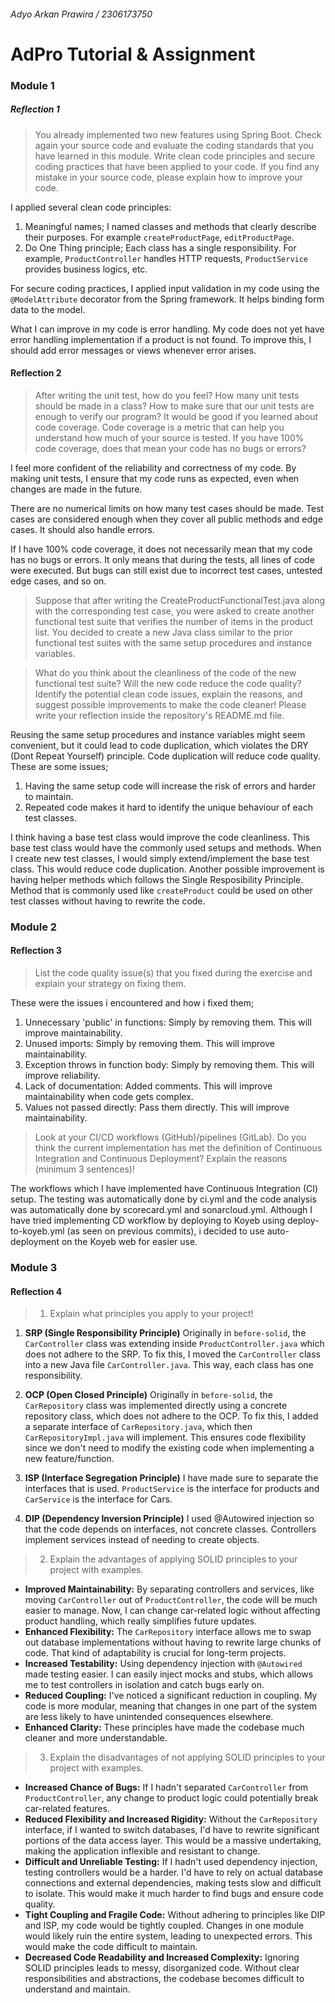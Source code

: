
###### Adyo Arkan Prawira / 2306173750
# AdPro Tutorial & Assignment

### Module 1

#####  Reflection 1
> You already implemented two new features using Spring Boot. Check again your source code and evaluate the coding standards that you have learned in this module. Write clean code principles and secure coding practices that have been applied to your code.  If you find any mistake in your source code, please explain how to improve your code.

I applied several clean code principles:
1.   Meaningful names; I named classes and methods that clearly describe their purposes. For example `createProductPage`, `editProductPage`.
2.  Do One Thing principle; Each class has a single responsibility. For example, `ProductController` handles HTTP requests, `ProductService` provides business logics, etc.

For secure coding practices, I applied input validation in my code using the `@ModelAttribute` decorator from the Spring framework. It helps binding form data to the model.

What I can improve in my code is error handling. My code does not yet have error handling implementation if a product is not found. To improve this, I should add error messages or views whenever error arises.

#### Reflection 2

> After writing the unit test, how do you feel? How many unit tests should be made in a class? How to make sure that our unit tests are enough to verify our program? It would be good if you learned about code coverage. Code coverage is a metric that can help you understand how much of your source is tested. If you have 100% code coverage, does that mean your code has no bugs or errors? 

I feel more confident of the reliability and correctness of my code. By making unit tests, I ensure that my code runs as expected, even when changes are made in the future. 

There are no numerical limits on how many test cases should be made. Test cases are considered enough when they cover all public methods and edge cases. It should also handle errors.

If I have 100% code coverage, it does not necessarily mean that my code has no bugs or errors. It only means that during the tests, all lines of code were executed.  But bugs can still exist due to incorrect test cases, untested edge cases, and so on.

> Suppose that after writing the CreateProductFunctionalTest.java along with the corresponding test case, you were asked to create another functional test suite that verifies the number of items in the product list. You decided to create a new Java class similar to the prior functional test suites with the same setup procedures and instance variables. 

> What do you think about the cleanliness of the code of the new functional test suite? Will the new code reduce the code quality? Identify the potential clean code issues, explain the reasons, and suggest possible improvements to make the code cleaner! Please write your reflection inside the repository's README.md file.

Reusing the same setup procedures and instance variables might seem convenient, but it could lead to code duplication, which violates the DRY (Dont Repeat Yourself) principle. Code duplication will reduce code quality. These are some issues;
1.  Having the same setup code will increase the risk of errors and harder to maintain.
2.  Repeated code makes it hard to identify the unique behaviour of each test classes.

I think having a base test class would improve the code cleanliness. This base test class would have the commonly used setups and methods. When I create new test classes, I would simply extend/implement the base test class. This would reduce code duplication. Another possible improvement is having helper methods which follows the Single Resposibility Principle. Method that is commonly used like `createProduct` could be used on other test classes without having to rewrite the code.

### Module 2

#### Reflection 3

> List the code quality issue(s) that you fixed during the exercise and explain your strategy on fixing them.

These were the issues i encountered and how i fixed them;
1.  Unnecessary 'public' in functions: Simply by removing them. This will improve maintainability.
2. Unused imports:  Simply by removing them. This will improve maintainability.
3. Exception throws in function body:  Simply by removing them. This will improve reliability.
4. Lack of documentation: Added comments. This will improve maintainability when code gets complex.
5. Values not passed directly: Pass them directly. This will improve maintainability.

> Look at your CI/CD workflows (GitHub)/pipelines (GitLab). Do you think the current implementation has met the definition of Continuous Integration and Continuous Deployment? Explain the reasons (minimum 3 sentences)!

The workflows which I have implemented have Continuous Integration (CI) setup. The testing was automatically done by ci.yml and the code analysis was automatically done by scorecard.yml and sonarcloud.yml. Although I have tried implementing CD workflow by deploying to Koyeb using deploy-to-koyeb.yml (as seen on previous commits), i decided to use auto-deployment on the Koyeb web for easier use.

### Module 3

#### Reflection 4

> 1) Explain what principles you apply to your project!

1. **SRP (Single Responsibility Principle)**
Originally in `before-solid`,  the `CarController` class was  extending inside `ProductController.java` which does not adhere to the SRP. To fix this, I moved the `CarController` class into a new Java file `CarController.java`. This way, each class has one responsibility.

2. **OCP (Open Closed Principle)**
	Originally in `before-solid`,  the `CarRepository` class was implemented directly using a concrete repository class, which does not adhere to the OCP. To fix this, I added a separate interface of `CarRepository.java`, which then `CarRepositoryImpl.java` will implement. This ensures code flexibility since we don't need to modify the existing code when implementing a new feature/function.

3. **ISP (Interface Segregation Principle)**
	I have made sure to separate the interfaces that is used. `ProductService` is the interface for products and `CarService` is the interface for Cars.

4. **DIP (Dependency Inversion Principle)**
	I used @Autowired injection so that the code depends on interfaces, not concrete classes. Controllers implement services instead of needing to create objects.

> 2) Explain the advantages of applying SOLID principles to your project with examples.
-   **Improved Maintainability:** By separating controllers and services, like moving `CarController` out of `ProductController`, the code will be much easier to manage. Now, I can change car-related logic without affecting product handling, which really simplifies future updates.
-   **Enhanced Flexibility:** The `CarRepository` interface allows me to swap out database implementations without having to rewrite large chunks of code. That kind of adaptability is crucial for long-term projects.
-   **Increased Testability:** Using dependency injection with `@Autowired` made testing easier. I can easily inject mocks and stubs, which allows me to test controllers in isolation and catch bugs early on.
-   **Reduced Coupling:** I've noticed a significant reduction in coupling. My code is more modular, meaning that changes in one part of the system are less likely to have unintended consequences elsewhere. 
-   **Enhanced Clarity:** These principles have made the codebase much cleaner and more understandable.
> 
> 3) Explain the disadvantages of not applying SOLID principles to your project with examples.

-   **Increased Chance of Bugs:** If I hadn't separated `CarController` from `ProductController`, any change to product logic could potentially break car-related features. 
-   **Reduced Flexibility and Increased Rigidity:** Without the `CarRepository` interface, if I wanted to switch databases, I'd have to rewrite significant portions of the data access layer. This would be a massive undertaking, making the application inflexible and resistant to change.
-   **Difficult and Unreliable Testing:** If I hadn't used dependency injection, testing controllers would be a harder. I'd have to rely on actual database connections and external dependencies, making tests slow and difficult to isolate. This would make it much harder to find bugs and ensure code quality.
-   **Tight Coupling and Fragile Code:** Without adhering to principles like DIP and ISP, my code would be tightly coupled. Changes in one module would likely ruin the entire system, leading to unexpected errors. This would make the code difficult to maintain.
-   **Decreased Code Readability and Increased Complexity:** Ignoring SOLID principles leads to messy, disorganized code. Without clear responsibilities and abstractions, the codebase becomes difficult to understand and maintain. 
